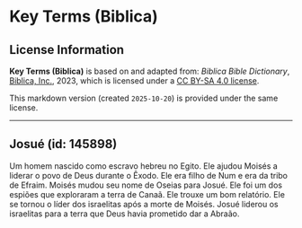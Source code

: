 # Key Terms (Biblica)

## License Information

**Key Terms (Biblica)** is based on and adapted from: _Biblica Bible Dictionary_, [Biblica, Inc.](https://www.biblica.com/), 2023, which is licensed under a [CC BY-SA 4.0 license](https://creativecommons.org/licenses/by-sa/4.0/legalcode.en).

This markdown version (created `2025-10-20`) is provided under the same license.



--------------------------------

## Josué (id: 145898)

Um homem nascido como escravo hebreu no Egito. Ele ajudou Moisés a liderar o povo de Deus durante o Êxodo. Ele era filho de Num e era da tribo de Efraim. Moisés mudou seu nome de Oseias para Josué. Ele foi um dos espiões que exploraram a terra de Canaã. Ele trouxe um bom relatório. Ele se tornou o líder dos israelitas após a morte de Moisés. Josué liderou os israelitas para a terra que Deus havia prometido dar a Abraão.


